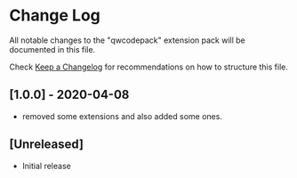 # Change Log

All notable changes to the "qwcodepack" extension pack will be documented in this file.

Check [Keep a Changelog](http://keepachangelog.com/) for recommendations on how to structure this file.

## [1.0.0] - 2020-04-08

- removed some extensions and also added some ones.

## [Unreleased]

- Initial release

